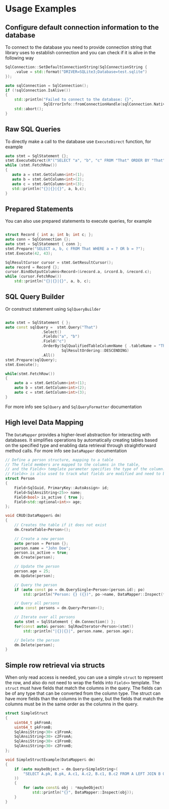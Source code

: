 # Usage Examples

## Configure default connection information to the database

To connect to the database you need to provide connection string that library uses to establish connection and you can check if it is alive in the following way
```cpp
SqlConnection::SetDefaultConnectionString(SqlConnectionString { 
    .value = std::format("DRIVER=SQLite3;Database=test.sqlite")
});

auto sqlConnection = SqlConnection();
if (!sqlConnection.IsAlive())
{
    std::println("Failed to connect to the database: {}",
                 SqlErrorInfo::fromConnectionHandle(sqlConnection.NativeHandle()));
    std::abort();
}
```

## Raw SQL Queries

To directly make a call to the database use `ExecuteDirect` function, for example
```cpp
auto stmt = SqlStatement {};
stmt.ExecuteDirect(R"("SELECT "a", "b", "c" FROM "That" ORDER BY "That"."b" DESC)"));
while (stmt.FetchRow())
{
   auto a = stmt.GetColumn<int>(1);
   auto b = stmt.GetColumn<int>(2);
   auto c = stmt.GetColumn<int>(3);
   std::println("{}|{}|{}", a, b,c);
}
```

## Prepared Statements

You can also use prepared statements to execute queries, for example
```cpp

struct Record { int a; int b; int c; };
auto conn = SqlConnection {};
auto stmt = SqlStatement { conn };
stmt.Prepare("SELECT a, b, c FROM That WHERE a = ? OR b = ?");
stmt.Execute(42, 43);

SqlResultCursor cursor = stmt.GetResultCursor();
auto record = Record {};
cursor.BindOutputColumns<Record>(&record.a, &rcord.b, &record.c);
while (cursor.FetchRow())
    std::println("{}|{}|{}", a, b, c);
```

## SQL Query Builder

Or construct statement using `SqlQueryBuilder`
```cpp

auto stmt = SqlStatement { };
auto const sqlQuery =  stmt.Query("That")
                .Select()
                .Fields("a", "b")
                .Field("c")
                .OrderBy(SqlQualifiedTableColumnName { .tableName = "That", .columnName = "b" },
                         SqlResultOrdering::DESCENDING)
                .All()
stmt.Prepare(sqlQuery);
stmt.Execute();

while(stmt.FetchRow())
{
    auto a = stmt.GetColumn<int>(1);
    auto b = stmt.GetColumn<int>(2);
    auto c = stmt.GetColumn<int>(3);
}


```

For more info see `SqlQuery` and `SqlQueryFormatter` documentation

## High level Data Mapping

The `DataMapper` provides a higher-level abstraction for interacting with databases. It simplifies operations by automatically creating tables based on the specified type and enabling data retrieval through straightforward method calls.
For more info see `DataMapper` documentation
```cpp
// Define a person structure, mapping to a table
// The field members are mapped to the columns in the table,
// and the Field<> template parameter specifies the type of the column.
// Field<> is also used to track what fields are modified and need to be updated.
struct Person
{
    Field<SqlGuid, PrimaryKey::AutoAssign> id;
    Field<SqlAnsiString<25>> name;
    Field<bool> is_active { true };
    Field<std::optional<int>> age;
};

void CRUD(DataMapper& dm)
{
    // Creates the table if it does not exist
    dm.CreateTable<Person>();

    // Create a new person
    auto person = Person {};
    person.name = "John Doe";
    person.is_active = true;
    dm.Create(person);

    // Update the person
    person.age = 25;
    dm.Update(person);

    // Query the person
    if (auto const po = dm.QuerySingle<Person>(person.id); po)
        std::println("Person: {} ({})", po->name, DataMapper::Inspect(*po));

    // Query all persons
    auto const persons = dm.Query<Person>(); 

    // Iterate over all persons 
    auto stmt = SqlStatement { dm.Connection() };
    for(const auto& person: SqlRowIterator<Person>(stmt))
        std::println("|{}|{}|", person.name, person.age);

    // Delete the person
    dm.Delete(person);
}
```

## Simple row retrieval via structs

When only read access is needed, you can use a simple `struct` to represent the row,
and also do not need to wrap the fields into `Field<>` template.
The `struct` must have fields that match the columns in the query. The fields can be of any type that can be converted from the column type. The struct can have more fields than the columns in the query, but the fields that match the columns must be in the same order as the columns in the query.

```cpp
struct SimpleStruct
{
    uint64_t pkFromA;
    uint64_t pkFromB;
    SqlAnsiString<30> c1FromA;
    SqlAnsiString<30> c2FromA;
    SqlAnsiString<30> c1FromB;
    SqlAnsiString<30> c2FromB;
};

void SimpleStructExample(DataMapper& dm)
{
    if (auto maybeObject = dm.Query<SimpleString>(
        "SELECT A.pk, B.pk, A.c1, A.c2, B.c1, B.c2 FROM A LEFT JOIN B ON A.pk = B.pk"); maybeObject)
    ))
    {
        for (auto const& obj : *maybeObject)
            std::println("{}", DataMapper::Inspect(obj));
    }
}
```
